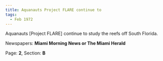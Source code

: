 ```yaml
---  
title: Aquanauts Project FLARE continue to  
tags:  
  - Feb 1972  
---  
```

  
Aquanauts [Project FLARE] continue to study the reefs off South Florida.  
  
Newspapers: **Miami Morning News or The Miami Herald**  
  
Page: **2**, Section: **B** 
